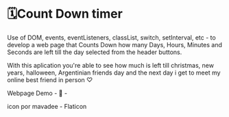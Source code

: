 # 🗓Count Down timer
Use of DOM, events, eventListeners, classList, switch, setInterval, etc - to develop a web page that Counts Down how many Days, Hours, Minutes and Seconds are left till the day selected from the header buttons.

With this aplication you're able to see how much is left till christmas, new years, halloween, Argentinian friends day and the next day i get to meet my online best friend in person ♡

Webpage Demo - 
🔗 - 

icon por mavadee - Flaticon